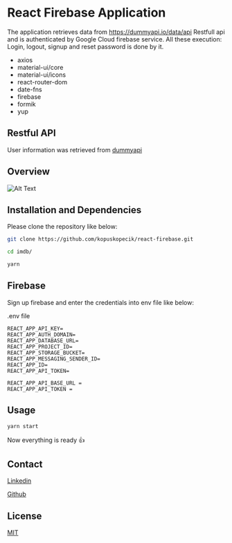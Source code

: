 
# React Firebase Application
The application retrieves data from https://dummyapi.io/data/api Restfull api and is authenticated by Google Cloud firebase service. All these execution: Login, logout, signup and reset password is done by it. 


- axios
- material-ui/core
- material-ui/icons
- react-router-dom
- date-fns
- firebase
- formik
- yup

## Restful API
User information was retrieved from [dummyapi](https://dummyapi.io/)

## Overview

![Alt Text](firebase.gif)


## Installation and Dependencies

Please clone the repository like below:

```bash
git clone https://github.com/kopuskopecik/react-firebase.git

```

```bash
cd imdb/

yarn
```

## Firebase
Sign up firebase and enter the credentials into env file like below:

.env file

```
REACT_APP_API_KEY=
REACT_APP_AUTH_DOMAIN=
REACT_APP_DATABASE_URL=
REACT_APP_PROJECT_ID=
REACT_APP_STORAGE_BUCKET=
REACT_APP_MESSAGING_SENDER_ID=
REACT_APP_ID=
REACT_APP_API_TOKEN=

REACT_APP_API_BASE_URL =
REACT_APP_API_TOKEN =
```


## Usage

```bash
yarn start
```

Now everything is ready :+1:

## Contact

[Linkedin](https://www.linkedin.com/in/erdogan-sahin/)

[Github](https://github.com/kopuskopecik)

## License
[MIT](https://choosealicense.com/licenses/mit/)

